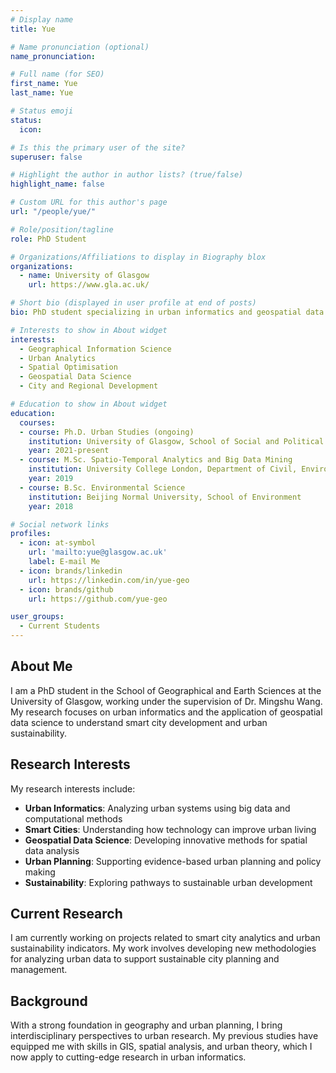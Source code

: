 ```yaml
---
# Display name
title: Yue

# Name pronunciation (optional)
name_pronunciation:

# Full name (for SEO)
first_name: Yue
last_name: Yue

# Status emoji
status:
  icon:

# Is this the primary user of the site?
superuser: false

# Highlight the author in author lists? (true/false)
highlight_name: false

# Custom URL for this author's page
url: "/people/yue/"

# Role/position/tagline
role: PhD Student

# Organizations/Affiliations to display in Biography blox
organizations:
  - name: University of Glasgow
    url: https://www.gla.ac.uk/

# Short bio (displayed in user profile at end of posts)
bio: PhD student specializing in urban informatics and geospatial data science.

# Interests to show in About widget
interests:
  - Geographical Information Science
  - Urban Analytics
  - Spatial Optimisation
  - Geospatial Data Science
  - City and Regional Development

# Education to show in About widget
education:
  courses:
  - course: Ph.D. Urban Studies (ongoing)
    institution: University of Glasgow, School of Social and Political Sciences
    year: 2021-present
  - course: M.Sc. Spatio-Temporal Analytics and Big Data Mining
    institution: University College London, Department of Civil, Environmental and Geomatic Engineering
    year: 2019
  - course: B.Sc. Environmental Science
    institution: Beijing Normal University, School of Environment
    year: 2018

# Social network links
profiles:
  - icon: at-symbol
    url: 'mailto:yue@glasgow.ac.uk'
    label: E-mail Me
  - icon: brands/linkedin
    url: https://linkedin.com/in/yue-geo
  - icon: brands/github
    url: https://github.com/yue-geo

user_groups:
  - Current Students
---
```


## About Me

I am a PhD student in the School of Geographical and Earth Sciences at the University of Glasgow, working under the supervision of Dr. Mingshu Wang. My research focuses on urban informatics and the application of geospatial data science to understand smart city development and urban sustainability.

## Research Interests

My research interests include:
- **Urban Informatics**: Analyzing urban systems using big data and computational methods
- **Smart Cities**: Understanding how technology can improve urban living
- **Geospatial Data Science**: Developing innovative methods for spatial data analysis
- **Urban Planning**: Supporting evidence-based urban planning and policy making
- **Sustainability**: Exploring pathways to sustainable urban development

## Current Research

I am currently working on projects related to smart city analytics and urban sustainability indicators. My work involves developing new methodologies for analyzing urban data to support sustainable city planning and management.

## Background

With a strong foundation in geography and urban planning, I bring interdisciplinary perspectives to urban research. My previous studies have equipped me with skills in GIS, spatial analysis, and urban theory, which I now apply to cutting-edge research in urban informatics.
